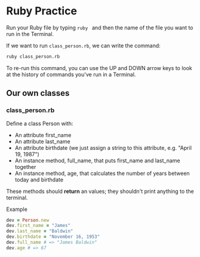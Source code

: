 # Ruby Practice

Run your Ruby file by typing `ruby ` and then the name of the file you want to run in the Terminal.

If we want to run `class_person.rb`, we can write the command:

```bash
ruby class_person.rb
```

To re-run this command, you can use the UP and DOWN arrow keys to look at the history of commands you've run in a Terminal.

## Our own classes

### class_person.rb
Define a class Person with:

 - An attribute first_name
 - An attribute last_name
 - An attribute birthdate (we just assign a string to this attribute, e.g. "April 19, 1987")
 - An instance method, full_name, that puts first_name and last_name together
 - An instance method, age, that calculates the number of years between today and birthdate

These methods should **return** an values; they shouldn't print anything to the terminal.

Example
```ruby
dev = Person.new
dev.first_name = "James"
dev.last_name = "Baldwin"
dev.birthdate = "November 16, 1953"
dev.full_name # => "James Baldwin"
dev.age # => 67
```
